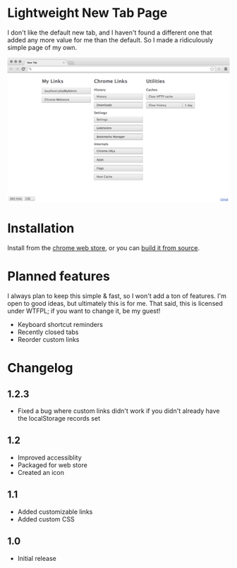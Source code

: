 # Lightweight New Tab Page

I don't like the default new tab, and I haven't found a different one that added any more value for me than the default. So I made a ridiculously simple page of my own. 

<img src="screenshot.png">

# Installation

Install from the [chrome web store](https://chrome.google.com/webstore/detail/lightweight-new-tab-page/cahfgmimpeeiibiicmeengglhpnhbkki), or you can [build it from source](https://developer.chrome.com/extensions/packaging).

# Planned features

I always plan to keep this simple & fast, so I won't add a ton of features. I'm open to good ideas, but ultimately this is for me. That said, this is licensed under WTFPL; if you want to change it, be my guest!

* Keyboard shortcut reminders
* Recently closed tabs
* Reorder custom links

# Changelog

## 1.2.3
* Fixed a bug where custom links didn't work if you didn't already have the localStorage records set

## 1.2
* Improved accessiblity
* Packaged for web store
* Created an icon

## 1.1
* Added customizable links
* Added custom CSS

## 1.0
* Initial release
